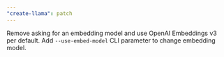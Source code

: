 ```yaml
---
"create-llama": patch
---
```


Remove asking for an embedding model and use OpenAI Embeddings v3 per default. Add `--use-embed-model` CLI parameter to change embedding model. 

